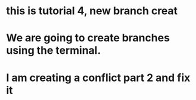 # this is tutorial 4, new branch creat
# We are going to create branches using the terminal.
# I am creating a conflict part 2 and fix it
